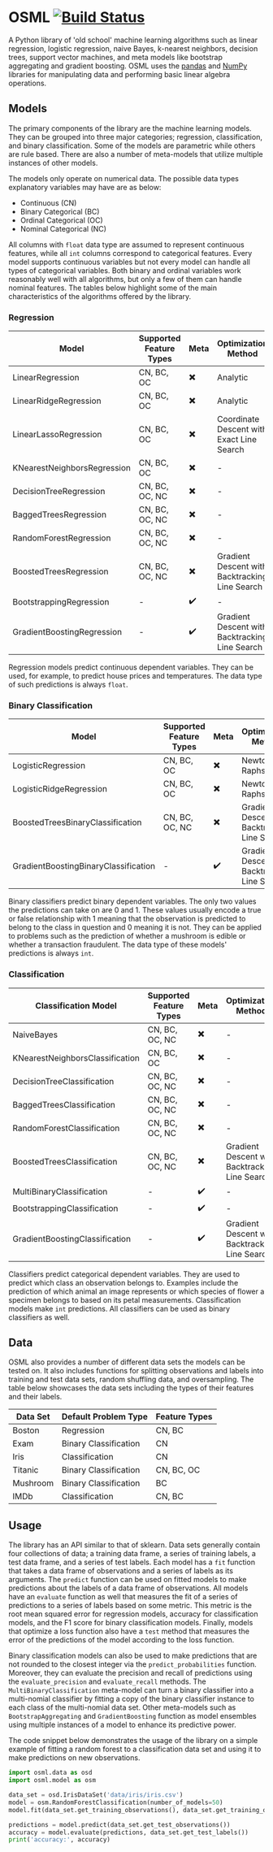 # OSML [![Build Status](https://travis-ci.org/ViktorC/OSML.svg?branch=master)](https://travis-ci.org/ViktorC/OSML)
A Python library of 'old school' machine learning algorithms such as linear regression, logistic regression, naive Bayes, k-nearest neighbors, decision trees, support vector machines, and meta models like bootstrap aggregating and gradient boosting. OSML uses the [pandas](https://pandas.pydata.org/) and [NumPy](http://www.numpy.org/) libraries for manipulating data and performing basic linear algebra operations.

## Models
The primary components of the library are the machine learning models. They can be grouped into three major categories; regression, classification, and binary classification. Some of the models are parametric while others are rule based. There are also a number of meta-models that utilize multiple instances of other models.

The models only operate on numerical data. The possible data types explanatory variables may have are as below:
- Continuous (CN)
- Binary Categorical (BC)
- Ordinal Categorical (OC)
- Nominal Categorical (NC)  

All columns with `float` data type are assumed to represent continuous features, while all `int` columns correspond to categorical features. Every model supports continuous variables but not every model can handle all types of categorical variables. Both binary and ordinal variables work reasonably well with all algorithms, but only a few of them can handle nominal features. The tables below highlight some of the main characteristics of the algorithms offered by the library.

### Regression
| Model                       | Supported Feature Types | Meta                     | Optimization Method                            |
| --------------------------- | ----------------------- | ------------------------ | ---------------------------------------------- |
| LinearRegression            | CN, BC, OC              | :heavy_multiplication_x: | Analytic                                       |
| LinearRidgeRegression       | CN, BC, OC              | :heavy_multiplication_x: | Analytic                                       |
| LinearLassoRegression       | CN, BC, OC              | :heavy_multiplication_x: | Coordinate Descent with Exact Line Search      |
| KNearestNeighborsRegression | CN, BC, OC              | :heavy_multiplication_x: | -                                              |
| DecisionTreeRegression      | CN, BC, OC, NC          | :heavy_multiplication_x: | -                                              |
| BaggedTreesRegression       | CN, BC, OC, NC          | :heavy_multiplication_x: | -                                              |
| RandomForestRegression      | CN, BC, OC, NC          | :heavy_multiplication_x: | -                                              |
| BoostedTreesRegression      | CN, BC, OC, NC          | :heavy_multiplication_x: | Gradient Descent with Backtracking Line Search |
| BootstrappingRegression     | -                       | :heavy_check_mark:       | -                                              |
| GradientBoostingRegression  | -                       | :heavy_check_mark:       | Gradient Descent with Backtracking Line Search |

Regression models predict continuous dependent variables. They can be used, for example, to predict house prices and temperatures. The data type of such predictions is always `float`.

### Binary Classification
| Model                                | Supported Feature Types | Meta                     | Optimization Method                            |
| ------------------------------------ | ----------------------- | ------------------------ | ---------------------------------------------- |
| LogisticRegression                   | CN, BC, OC              | :heavy_multiplication_x: | Newton-Raphson                                 |
| LogisticRidgeRegression              | CN, BC, OC              | :heavy_multiplication_x: | Newton-Raphson                                 |
| BoostedTreesBinaryClassification     | CN, BC, OC, NC          | :heavy_multiplication_x: | Gradient Descent with Backtracking Line Search |
| GradientBoostingBinaryClassification | -                       | :heavy_check_mark:       | Gradient Descent with Backtracking Line Search |

Binary classifiers predict binary dependent variables. The only two values the predictions can take on are 0 and 1. These values usually encode a true or false relationship with 1 meaning that the observation is predicted to belong to the class in question and 0 meaning it is not. They can be applied to problems such as the prediction of whether a mushroom is edible or whether a transaction fraudulent. The data type of these models' predictions is always `int`.

### Classification
| Classification Model            | Supported Feature Types | Meta                     | Optimization Method                            |
| ------------------------------- | ----------------------- | ------------------------ | ---------------------------------------------- |
| NaiveBayes                      | CN, BC, OC, NC          | :heavy_multiplication_x: | -                                              |
| KNearestNeighborsClassification | CN, BC, OC              | :heavy_multiplication_x: | -                                              |
| DecisionTreeClassification      | CN, BC, OC, NC          | :heavy_multiplication_x: | -                                              |
| BaggedTreesClassification       | CN, BC, OC, NC          | :heavy_multiplication_x: | -                                              |
| RandomForestClassification      | CN, BC, OC, NC          | :heavy_multiplication_x: | -                                              |
| BoostedTreesClassification      | CN, BC, OC, NC          | :heavy_multiplication_x: | Gradient Descent with Backtracking Line Search |
| MultiBinaryClassification       | -                       | :heavy_check_mark:       | -                                              |
| BootstrappingClassification     | -                       | :heavy_check_mark:       | -                                              |
| GradientBoostingClassification  | -                       | :heavy_check_mark:       | Gradient Descent with Backtracking Line Search |

Classifiers predict categorical dependent variables. They are used to predict which class an observation belongs to. Examples include the prediction of which animal an image represents or which species of flower a specimen belongs to based on its petal measurements. Classification models make `int` predictions. All classifiers can be used as binary classifiers as well.

## Data
OSML also provides a number of different data sets the models can be tested on. It also includes functions for splitting observations and labels into training and test data sets, random shuffling data, and oversampling. The table below showcases the data sets including the types of their features and their labels.

| Data Set | Default Problem Type  | Feature Types |
| -------- | --------------------- | ------------- |
| Boston   | Regression            | CN, BC        |
| Exam     | Binary Classification | CN            |
| Iris     | Classification        | CN            |
| Titanic  | Binary Classification | CN, BC, OC    |
| Mushroom | Binary Classification | BC            |
| IMDb     | Classification        | CN, BC        |

## Usage
The library has an API similar to that of sklearn. Data sets generally contain four collections of data; a training data frame, a series of training labels, a test data frame, and a series of test labels. Each model has a `fit` function that takes a data frame of observations and a series of labels as its arguments. The `predict` function can be used on fitted models to make predictions about the labels of a data frame of observations. All models have an `evaluate` function as well that measures the fit of a series of predictions to a series of labels based on some metric. This metric is the root mean squared error for regression models, accuracy for classification models, and the F1 score for binary classification models. Finally, models that optimize a loss function also have a `test` method that measures the error of the predictions of the model according to the loss function.

Binary classification models can also be used to make predictions that are not rounded to the closest integer via the `predict_probabilities` function. Moreover, they can evaluate the precision and recall of predictions using the `evaluate_precision` and `evaluate_recall` methods. The `MultiBinaryClassification` meta-model can turn a binary classifier into a multi-nomial classifier by fitting a copy of the binary classifier instance to each class of the multi-nomial data set. Other meta-models such as `BootstrapAggregating` and `GradientBoosting` function as model ensembles using multiple instances of a model to enhance its predictive power.

The code snippet below demonstrates the usage of the library on a simple example of fitting a random forest to a classification data set and using it to make predictions on new observations.

```python
import osml.data as osd
import osml.model as osm

data_set = osd.IrisDataSet('data/iris/iris.csv')
model = osm.RandomForestClassification(number_of_models=50)
model.fit(data_set.get_training_observations(), data_set.get_training_observations())

predictions = model.predict(data_set.get_test_observations())
accuracy = model.evaluate(predictions, data_set.get_test_labels())
print('accuracy:', accuracy)
```
